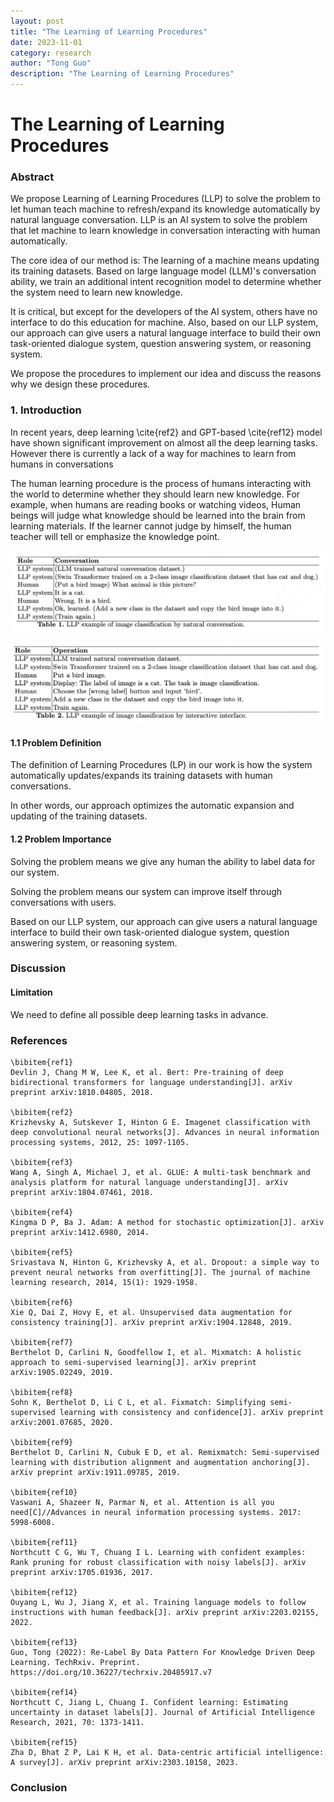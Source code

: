 ```yaml
---
layout: post
title: "The Learning of Learning Procedures"
date: 2023-11-01
category: research
author: "Tong Guo"
description: "The Learning of Learning Procedures"
---
```



# The Learning of Learning Procedures

### Abstract
We propose Learning of Learning Procedures (LLP) to solve the problem to let human teach machine to refresh/expand its knowledge automatically by natural language conversation. LLP is an AI system to solve the problem that let machine to learn knowledge in conversation interacting with human automatically.

The core idea of our method is: The learning of a machine means updating its training datasets. Based on large language model (LLM)'s conversation ability, we train an additional intent recognition model to determine whether the system need to learn new knowledge. 

It is critical, but except for the developers of the AI system, others have no interface to do this education for machine. Also, based on our LLP system, our approach can give users a natural language interface to build their own task-oriented dialogue system, question answering system, or reasoning system.

We propose the procedures to implement our idea and discuss the reasons why we design these procedures.

### 1. Introduction

In recent years, deep learning \cite{ref2} and GPT-based \cite{ref12} model have shown significant improvement on almost all the deep learning tasks. However there is currently a lack of a way for machines to learn from humans in conversations

The human learning procedure is the process of humans interacting with the world to determine whether they should learn new knowledge. For example, when humans are reading books or watching videos,  Human beings will judge what knowledge should be learned into the brain from learning materials. If the learner cannot judge by himself, the human teacher will tell or emphasize the knowledge point.

![table1](/assets/png/llp/table1.png)

![table2](/assets/png/llp/table2.png)

#### 1.1 Problem Definition

The definition of Learning Procedures (LP) in our work is how the system automatically updates/expands its training datasets with human conversations.

In other words, our approach optimizes the automatic expansion and updating of the training datasets.

#### 1.2 Problem Importance

Solving the problem means we give any human the ability to label data for our system.

Solving the problem means our system can improve itself through conversations with users.

Based on our LLP system, our approach can give users a natural language interface to build their own task-oriented dialogue system, question answering system, or reasoning system.

### Discussion


#### Limitation

We need to define all possible deep learning tasks in advance.



### References
```
\bibitem{ref1}
Devlin J, Chang M W, Lee K, et al. Bert: Pre-training of deep bidirectional transformers for language understanding[J]. arXiv preprint arXiv:1810.04805, 2018.

\bibitem{ref2}
Krizhevsky A, Sutskever I, Hinton G E. Imagenet classification with deep convolutional neural networks[J]. Advances in neural information processing systems, 2012, 25: 1097-1105.

\bibitem{ref3}
Wang A, Singh A, Michael J, et al. GLUE: A multi-task benchmark and analysis platform for natural language understanding[J]. arXiv preprint arXiv:1804.07461, 2018.

\bibitem{ref4}
Kingma D P, Ba J. Adam: A method for stochastic optimization[J]. arXiv preprint arXiv:1412.6980, 2014.

\bibitem{ref5}
Srivastava N, Hinton G, Krizhevsky A, et al. Dropout: a simple way to prevent neural networks from overfitting[J]. The journal of machine learning research, 2014, 15(1): 1929-1958.

\bibitem{ref6}
Xie Q, Dai Z, Hovy E, et al. Unsupervised data augmentation for consistency training[J]. arXiv preprint arXiv:1904.12848, 2019.

\bibitem{ref7}
Berthelot D, Carlini N, Goodfellow I, et al. Mixmatch: A holistic approach to semi-supervised learning[J]. arXiv preprint arXiv:1905.02249, 2019.

\bibitem{ref8}
Sohn K, Berthelot D, Li C L, et al. Fixmatch: Simplifying semi-supervised learning with consistency and confidence[J]. arXiv preprint arXiv:2001.07685, 2020.

\bibitem{ref9}
Berthelot D, Carlini N, Cubuk E D, et al. Remixmatch: Semi-supervised learning with distribution alignment and augmentation anchoring[J]. arXiv preprint arXiv:1911.09785, 2019.

\bibitem{ref10}
Vaswani A, Shazeer N, Parmar N, et al. Attention is all you need[C]//Advances in neural information processing systems. 2017: 5998-6008.

\bibitem{ref11}
Northcutt C G, Wu T, Chuang I L. Learning with confident examples: Rank pruning for robust classification with noisy labels[J]. arXiv preprint arXiv:1705.01936, 2017.

\bibitem{ref12}
Ouyang L, Wu J, Jiang X, et al. Training language models to follow instructions with human feedback[J]. arXiv preprint arXiv:2203.02155, 2022.

\bibitem{ref13}
Guo, Tong (2022): Re-Label By Data Pattern For Knowledge Driven Deep Learning. TechRxiv. Preprint. https://doi.org/10.36227/techrxiv.20485917.v7

\bibitem{ref14}
Northcutt C, Jiang L, Chuang I. Confident learning: Estimating uncertainty in dataset labels[J]. Journal of Artificial Intelligence Research, 2021, 70: 1373-1411.

\bibitem{ref15}
Zha D, Bhat Z P, Lai K H, et al. Data-centric artificial intelligence: A survey[J]. arXiv preprint arXiv:2303.10158, 2023.
```

### Conclusion



